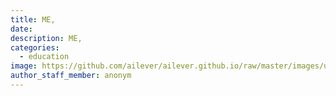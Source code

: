 ```yaml
---
title: ME, 
date:
description: ME, 
categories:
  - education
image: https://github.com/ailever/ailever.github.io/raw/master/images/unsplash/gray_Mechanics.png
author_staff_member: anonym
---
```


<div style="font-size:medium;"></div>

